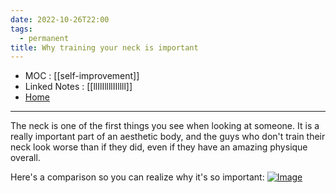 ```yaml
---
date: 2022-10-26T22:00
tags:
  - permanent
title: Why training your neck is important
---
```

- MOC : [[self-improvement]]
- Linked Notes : [[llIlIllllIIllll]]
- [Home](https://misudashi.ga/)
----------
The neck is one of the first things you see when looking at someone. It is a really important part of an aesthetic body, and the guys who don't train their neck look worse than if they did, even if they have an amazing physique overall.

Here's a comparison so you can realize why it's so important:
[![Image](https://misudashi.ga/static/neck_comparison.png)](https://misudashi.ga/static/neck_comparison.png)
